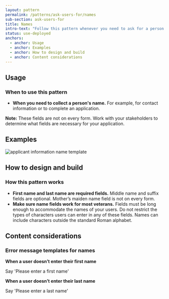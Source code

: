 ```yaml
---
layout: pattern
permalink: /patterns/ask-users-for/names
sub-section: ask-users-for
title: Names
intro-text: "Follow this pattern whenever you need to ask for a person's name for an application."
status: use-deployed
anchors:
  - anchor: Usage
  - anchor: Examples
  - anchor: How to design and build
  - anchor: Content considerations
---
```


## Usage

### When to use this pattern

* **When you need to collect a person's name.** For example, for contact information or to complete an application.

**Note:** These fields are not on every form. Work with your stakeholders to determine what fields are necessary for your application.

## Examples

![applicant information name template]({{site.baseurl}}/images/Applicant-info-name.png)

## How to design and build 

### How this pattern works
- **First name and last name are required fields.** Middle name and suffix fields are optional. Mother’s maiden name field is not on every form. 
- **Make sure name fields work for most veterans.** Fields must be long enough to accommodate the names of your users. Do not restrict the types of characters users can enter in any of these fields. Names can include characters outside the standard Roman alphabet.

## Content considerations

### Error message templates for names

**When a user doesn’t enter their first name**

Say  'Please enter a first name'

**When a user doesn’t enter their last name**

Say  'Please enter a last name'